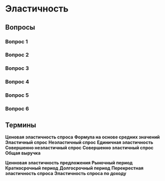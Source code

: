 
# Эластичность

## Вопросы 
### Вопрос 1

### Вопрос 2 

### Вопрос 3

### Вопрос 4 

### Вопрос 5
### Вопрос 6


## Термины
**Ценовая эластичность спроса**
**Формула на основе средних значений**
**Эластичный спрос**
**Неэластичный спрос**
**Единичная эластичность**
**Совершенно неэластичный спрос**
**Совершенно эластичный спрос**
**Общая выручка**

**Ценновая эластичность предложения**
**Рыночный период**
**Краткосрочный период**
**Долгосрочный период**
**Перекрестная эластичность спроса**
**Эластичность спроса по доходу**
